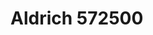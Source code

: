 # Aldrich 572500
<a name="material" />
<script type="application/ld+json">

  {
    "@context": "https://schema.org/",
    "@type": "ChemicalSubstance",
    "http://purl.org/dc/terms/conformsTo":
      {
        "@type": "CreativeWork",
        "@id": "https://bioschemas.org/profiles/ChemicalSubstance/0.4-RELEASE/"
      },
    "@id": "https://egonw.github.io/nanowiki/nanowiki413.html#material",
    "name": "Aldrich 572500",
    "sameAs: "http://127.0.0.1/mediawiki/index.php/Special:URIResolver/Aldrich_572500"
  }
</script>


